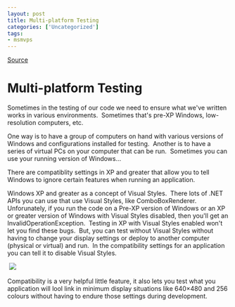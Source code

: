 ```yaml
---
layout: post
title: Multi-platform Testing
categories: ['Uncategorized']
tags:
- msmvps
---
```

[Source](http://blogs.msmvps.com/peterritchie/2008/07/15/multi-platform-testing/ "Permalink to Multi-platform Testing")

# Multi-platform Testing

Sometimes in the testing of our code we need to ensure what we've written works in various environments.  Sometimes that's pre-XP Windows, low-resolution computers, etc.

One way is to have a group of computers on hand with various versions of Windows and configurations installed for testing.  Another is to have a series of virtual PCs on your computer that can be run.  Sometimes you can use your running version of Windows…

There are compatiblity settings in XP and greater that allow you to tell Windows to ignore certain features when running an application.

Windows XP and greater as a concept of Visual Styles.  There lots of .NET APIs you can use that use Visual Styles, like ComboBoxRenderer.  Unforunately, if you run the code on a Pre-XP version of Windows or an XP or greater version of Windows with Visual Styles disabled, then you'll get an InvalidOperationException.  Testing in XP with Visual Styles enabled won't let you find these bugs.  But, you can test without Visual Styles without having to change your display settings or deploy to another computer (physical or virtual) and run.  In the compatibility settings for an application you can tell it to disable Visual Styles.

 ![][1]

Compatibility is a very helpful little feature, it also lets you test what you application will lool link in minimum display situations like 640×480 and 256 colours without having to endure those settings during development.

[1]: http://blogs.msmvps.com/cfs-filesystemfile.ashx/__key/CommunityServer.Blogs.Components.WeblogFiles/peterritchie/Compatibility-_2800_visual-themes_2900_.JPG

